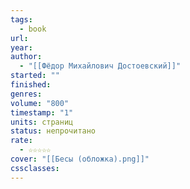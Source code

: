 ```yaml
---
tags:
  - book
url: 
year: 
author:
  - "[[Фёдор Михайлович Достоевский]]"
started: ""
finished: 
genres: 
volume: "800"
timestamp: "1"
units: страниц
status: непрочитано
rate:
  - ☆☆☆☆☆
cover: "[[Бесы (обложка).png]]"
cssclasses: 
---
```

